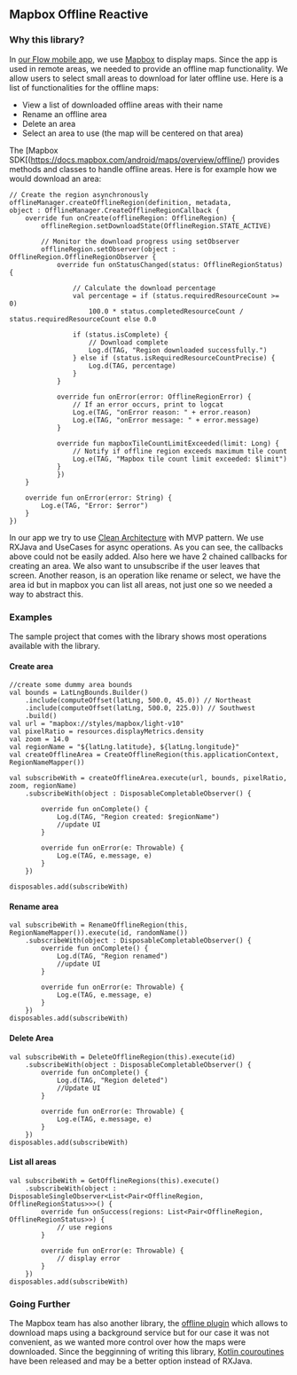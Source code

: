 
## Mapbox Offline Reactive

### Why this library?
In [our Flow mobile app](https://github.com/akvo/akvo-flow-mobile), we use [Mapbox](https://github.com/mapbox/mapbox-gl-native-android) to display maps. Since the app is used in remote areas, we needed to provide an offline map functionality. We allow users to select small areas to download for later offline use. Here is a list of functionalities for the offline maps:
  * View a list of downloaded offline areas with their name
  * Rename an offline area
  * Delete an area
  * Select an area to use (the map will be centered on that area)
  
The [Mapbox SDK[(https://docs.mapbox.com/android/maps/overview/offline/) provides methods and classes to handle offline areas. Here is for example how we would download an area:

```
// Create the region asynchronously
offlineManager.createOfflineRegion(definition, metadata,
object : OfflineManager.CreateOfflineRegionCallback {
	override fun onCreate(offlineRegion: OfflineRegion) {
	    offlineRegion.setDownloadState(OfflineRegion.STATE_ACTIVE)
 
	    // Monitor the download progress using setObserver
	    offlineRegion.setObserver(object : OfflineRegion.OfflineRegionObserver {
			override fun onStatusChanged(status: OfflineRegionStatus) {
 
				// Calculate the download percentage
				val percentage = if (status.requiredResourceCount >= 0)
				    100.0 * status.completedResourceCount / status.requiredResourceCount else 0.0
 
				if (status.isComplete) {
				    // Download complete
				    Log.d(TAG, "Region downloaded successfully.")
				} else if (status.isRequiredResourceCountPrecise) {
				    Log.d(TAG, percentage)
				}
			}
 
		    override fun onError(error: OfflineRegionError) {
		        // If an error occurs, print to logcat
		        Log.e(TAG, "onError reason: " + error.reason)
		        Log.e(TAG, "onError message: " + error.message)
		    }
 
		    override fun mapboxTileCountLimitExceeded(limit: Long) {
		        // Notify if offline region exceeds maximum tile count
		        Log.e(TAG, "Mapbox tile count limit exceeded: $limit")
		    }
			})
	}
 
	override fun onError(error: String) {
	    Log.e(TAG, "Error: $error")
	}
})
```
In our app we try to use [Clean Architecture](https://blog.cleancoder.com/uncle-bob/2012/08/13/the-clean-architecture.html) with MVP pattern. We use RXJava and UseCases for async operations. As you can see, the callbacks above could not be easily added. Also here we have 2 chained callbacks for creating an area. We also want to unsubscribe if the user leaves that screen. Another reason, is an operation like rename or select, we have the area id but in mapbox you can list all areas, not just one so we needed a way to abstract this.

### Examples
The sample project that comes with the library shows most operations available with the library.

#### Create area

```
//create some dummy area bounds
val bounds = LatLngBounds.Builder()
    .include(computeOffset(latLng, 500.0, 45.0)) // Northeast
    .include(computeOffset(latLng, 500.0, 225.0)) // Southwest
    .build()
val url = "mapbox://styles/mapbox/light-v10"
val pixelRatio = resources.displayMetrics.density
val zoom = 14.0
val regionName = "${latLng.latitude}, ${latLng.longitude}"
val createOfflineArea = CreateOfflineRegion(this.applicationContext, RegionNameMapper())

val subscribeWith = createOfflineArea.execute(url, bounds, pixelRatio, zoom, regionName)
    .subscribeWith(object : DisposableCompletableObserver() {

        override fun onComplete() {
            Log.d(TAG, "Region created: $regionName")
            //update UI
        }

        override fun onError(e: Throwable) {
            Log.e(TAG, e.message, e)
        }
    })

disposables.add(subscribeWith)
```

#### Rename area

```
val subscribeWith = RenameOfflineRegion(this, RegionNameMapper()).execute(id, randomName())
    .subscribeWith(object : DisposableCompletableObserver() {
        override fun onComplete() {
            Log.d(TAG, "Region renamed")
            //update UI
        }

        override fun onError(e: Throwable) {
            Log.e(TAG, e.message, e)
        }
    })
disposables.add(subscribeWith)
```

#### Delete Area

```
val subscribeWith = DeleteOfflineRegion(this).execute(id)
    .subscribeWith(object : DisposableCompletableObserver() {
        override fun onComplete() {
            Log.d(TAG, "Region deleted")
            //Update UI
        }

        override fun onError(e: Throwable) {
            Log.e(TAG, e.message, e)
        }
    })
disposables.add(subscribeWith)
```

#### List all areas

```
val subscribeWith = GetOfflineRegions(this).execute()
    .subscribeWith(object : DisposableSingleObserver<List<Pair<OfflineRegion, OfflineRegionStatus>>>() {
        override fun onSuccess(regions: List<Pair<OfflineRegion, OfflineRegionStatus>>) {
            // use regions
        }

        override fun onError(e: Throwable) {
            // display error
        }
    })
disposables.add(subscribeWith)
```

### Going Further
The Mapbox team has also another library, the [offline plugin](https://docs.mapbox.com/android/plugins/overview/offline/) which allows to download maps using a background service but for our case it was not convenient, as we wanted more control over how the maps were downloaded.
Since the begginning of writing this library, [Kotlin couroutines](https://developer.android.com/kotlin/coroutines) have been released and may be a better option instead of RXJava.

